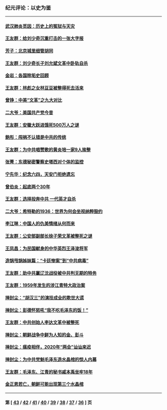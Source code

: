 ### 纪元评论：以史为鉴
---
#### [武汉肺炎觅因：历史上的冤狱与天灾](../../pages/nsc1028/n12239161.md) 
#### [王友群：给刘少奇沉重打击的一张大字报](../../pages/nsc1028/n12231002.md) 
#### [芳子：北京城里细管胡同](../../pages/nsc1028/n12218068.md) 
#### [王友群：刘少奇长子刘允斌文革中卧轨自杀](../../pages/nsc1028/n12216273.md) 
#### [金岩：各国除垢史回顾](../../pages/nsc1028/n12201420.md) 
#### [王友群：林彪之女林豆豆被整得死去活来](../../pages/nsc1028/n12201122.md) 
#### [曾铮：中美“文革”之九大对比](../../pages/nsc1028/n12197974.md) 
#### [二大爷：美国共产党今昔](../../pages/nsc1028/n12191867.md) 
#### [王友群：安徽大跃进饿死500万人之谜](../../pages/nsc1028/n12179695.md) 
#### [鲍彤：闯祸不认错是中共的传统](../../pages/nsc1028/n12171682.md) 
#### [王友群：为中共唱赞歌的黄炎培一家9人挨整](../../pages/nsc1028/n12166466.md) 
#### [张菁：东德秘密警察史塔西对个体的监控](../../pages/nsc1028/n12164714.md) 
#### [宁先华：纪念六四，天安门拒绝遗忘](../../pages/nsc1028/n12156258.md) 
#### [曾伯炎：起底两个30年](../../pages/nsc1028/n12148208.md) 
#### [王友群：选择投奔中共 一代英才自杀](../../pages/nsc1028/n12146726.md) 
#### [二大爷：希特勒的1936：世界为何会坐视纳粹毁约](../../pages/nsc1028/n12138808.md) 
#### [李江琳：中国人的仇美情绪从何而来](../../pages/nsc1028/n12135829.md) 
#### [王友群：公安部副部长徐子荣文革被整死之谜](../../pages/nsc1028/n12131739.md) 
#### [王凤昌：为民国献身的中华英烈王泽浚将军](../../pages/nsc1028/n12130433.md) 
#### [造锅甩锅姊妹篇：“卡廷惨案”到“中共病毒”](../../pages/nsc1028/n12125367.md) 
#### [王友群：助中共赢辽沈战役被中共判无期的特务](../../pages/nsc1028/n12114578.md) 
#### [王友群：1959年发生的涉江青特大政治案](../../pages/nsc1028/n12095397.md) 
#### [掸封尘：“胡汉三”的演技成全的欺世大谎](../../pages/nsc1028/n12095094.md) 
#### [掸封尘：彭德怀怒吼“我不吃毛泽东的饭！”](../../pages/nsc1028/n12089232.md) 
#### [王友群：中共创始人李达文革中被整死](../../pages/nsc1028/n12078204.md) 
#### [掸封尘：朝鲜战争中鲜为人知的金、彭斗](../../pages/nsc1028/n12072285.md) 
#### [掸封尘：瘟疫相伴，2020年“两会”讪讪来迟](../../pages/nsc1028/n12072150.md) 
#### [掸封尘：为中共党魁毛泽东造水晶棺的惊人内幕](../../pages/nsc1028/n12069322.md) 
#### [王友群：毛泽东、江青的秘书戚本禹坐牢18年](../../pages/nsc1028/n12063151.md) 
#### [金正恩若亡，朝鲜可能出现第三个水晶棺](../../pages/nsc1028/n12065542.md) 

---
#### 第 [ [43](./43.md) / [42](./42.md) / [41](./41.md) / [40](./40.md) / [39](./39.md) / [38](./38.md) / [37](./37.md) / [36](./36.md) ] 页

